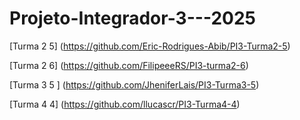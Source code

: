 # Projeto-Integrador-3---2025

[Turma 2 5] (https://github.com/Eric-Rodrigues-Abib/PI3-Turma2-5)

[Turma 2 6] (https://github.com/FilipeeeRS/PI3-turma2-6)

[Turma 3 5 ] (https://github.com/JheniferLais/PI3-Turma3-5)

[Turma 4 4] (https://github.com/llucascr/PI3-Turma4-4)


